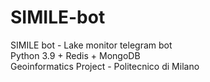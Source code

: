 # SIMILE-bot
SIMILE bot - Lake monitor telegram bot  
Python 3.9 + Redis + MongoDB  
Geoinformatics Project - Politecnico di Milano  
